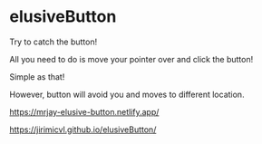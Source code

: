 # elusiveButton

Try to catch the button!

All you need to do is move your pointer over and click the button!

Simple as that!

However, button will avoid you and moves to different location.

https://mrjay-elusive-button.netlify.app/

https://jirimicvl.github.io/elusiveButton/
